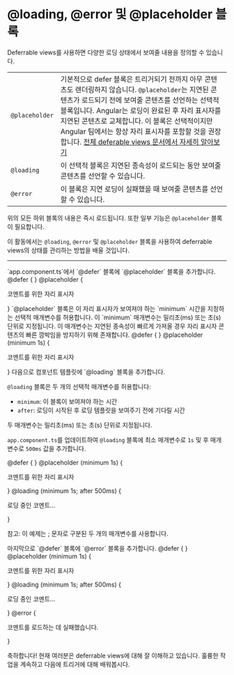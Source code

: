 # @loading, @error 및 @placeholder 블록

Deferrable views를 사용하면 다양한 로딩 상태에서 보여줄 내용을 정의할 수 있습니다.

<div class="docs-table docs-scroll-track-transparent">
  <table>
    <tr>
      <td><code>@placeholder</code></td>
      <td>
        기본적으로 defer 블록은 트리거되기 전까지 아무 콘텐츠도 렌더링하지 않습니다. <code>@placeholder</code>는 지연된 콘텐츠가 로드되기 전에 보여줄 콘텐츠를 선언하는 선택적 블록입니다. Angular는 로딩이 완료된 후 자리 표시자를 지연된 콘텐츠로 교체합니다. 이 블록은 선택적이지만 Angular 팀에서는 항상 자리 표시자를 포함할 것을 권장합니다.
        <a href="https://angular.dev/guide/defer#triggers" target="_blank">
          전체 deferable views 문서에서 자세히 알아보기
        </a>
      </td>
    </tr>
    <tr>
      <td><code>@loading</code></td>
      <td>
        이 선택적 블록은 지연된 종속성이 로드되는 동안 보여줄 콘텐츠를 선언할 수 있습니다.
      </td>
    </tr>
    <tr>
      <td><code>@error</code></td>
      <td>
        이 블록은 지연 로딩이 실패했을 때 보여줄 콘텐츠를 선언할 수 있습니다.
      </td>
    </tr>
  </table>
</div>

위의 모든 하위 블록의 내용은 즉시 로드됩니다. 또한 일부 기능은 `@placeholder` 블록이 필요합니다.

이 활동에서는 `@loading`, `@error` 및 `@placeholder` 블록을 사용하여 deferrable views의 상태를 관리하는 방법을 배울 것입니다.

<hr>

<docs-workflow>

<docs-step title="Add `@placeholder` block">
`app.component.ts`에서 `@defer` 블록에 `@placeholder` 블록을 추가합니다.

<docs-code language="angular-html" highlight="[3,4,5]">
@defer {
  <article-comments />
} @placeholder {
  <p>코멘트를 위한 자리 표시자</p>
}
</docs-code>
</docs-step>

<docs-step title="Configure the `@placeholder` block">
`@placeholder` 블록은 이 자리 표시자가 보여져야 하는 `minimum` 시간을 지정하는 선택적 매개변수를 허용합니다. 이 `minimum` 매개변수는 밀리초(ms) 또는 초(s) 단위로 지정됩니다. 이 매개변수는 지연된 종속성이 빠르게 가져올 경우 자리 표시자 콘텐츠의 빠른 깜박임을 방지하기 위해 존재합니다.

<docs-code language="angular-html" highlight="[3,4,5]">
@defer {
  <article-comments />
} @placeholder (minimum 1s) {
  <p>코멘트를 위한 자리 표시자</p>
}
</docs-code>
</docs-step>

<docs-step title="Add `@loading` block">
다음으로 컴포넌트 템플릿에 `@loading` 블록을 추가합니다.

`@loading` 블록은 두 개의 선택적 매개변수를 허용합니다:

* `minimum`: 이 블록이 보여져야 하는 시간
* `after`: 로딩이 시작된 후 로딩 템플릿을 보여주기 전에 기다릴 시간

두 매개변수는 밀리초(ms) 또는 초(s) 단위로 지정됩니다.

`app.component.ts`를 업데이트하여 `@loading` 블록에 최소 매개변수로 `1s` 및 후 매개변수로 `500ms` 값을 추가합니다.

<docs-code language="angular-html" highlight="[5,6,7]">
@defer {
  <article-comments />
} @placeholder (minimum 1s) {
  <p>코멘트를 위한 자리 표시자</p>
} @loading (minimum 1s; after 500ms) {
  <p>로딩 중인 코멘트...</p>
}
</docs-code>

참고: 이 예제는 ; 문자로 구분된 두 개의 매개변수를 사용합니다.

</docs-step>

<docs-step title="Add `@error` block">
마지막으로 `@defer` 블록에 `@error` 블록을 추가합니다.

<docs-code language="angular-html" highlight="[7,8,9]">
@defer {
  <article-comments />
} @placeholder (minimum 1s) {
  <p>코멘트를 위한 자리 표시자</p>
} @loading (minimum 1s; after 500ms) {
  <p>로딩 중인 코멘트...</p>
} @error {
  <p>코멘트를 로드하는 데 실패했습니다.</p>
}
</docs-code>
</docs-step>
</docs-workflow>

축하합니다! 현재 여러분은 deferrable views에 대해 잘 이해하고 있습니다. 훌륭한 작업을 계속하고 다음에 트리거에 대해 배워봅시다.